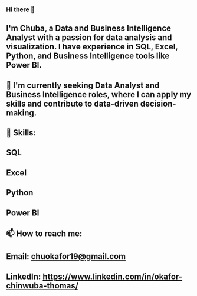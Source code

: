 ### Hi there 👋

## I'm Chuba, a Data and Business Intelligence Analyst with a passion for data analysis and visualization. I have experience in SQL, Excel, Python, and Business Intelligence tools like Power BI.

## 🔭 I'm currently seeking Data Analyst and Business Intelligence roles, where I can apply my skills and contribute to data-driven decision-making.

## 💼 Skills:
## SQL
## Excel
## Python
## Power BI

## 📫 How to reach me:
## Email: chuokafor19@gmail.com
## LinkedIn: https://www.linkedin.com/in/okafor-chinwuba-thomas/
<!--
**ChubaOkafor/ChubaOkafor** is a ✨ _special_ ✨ repository because its `README.md` (this file) appears on your GitHub profile.

Here are some ideas to get you started:

- 🔭 I’m currently working on ...
- 🌱 I’m currently learning ...
- 👯 I’m looking to collaborate on ...
- 🤔 I’m looking for help with ...
- 💬 Ask me about ...
- 📫 How to reach me: ...
- 😄 Pronouns: ...
- ⚡ Fun fact: ...
-->
